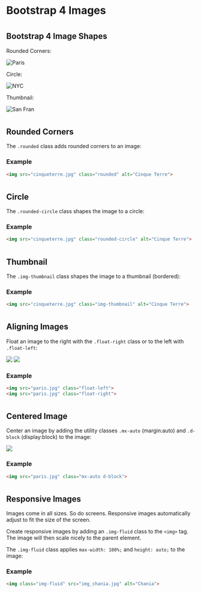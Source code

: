 Bootstrap 4 Images
==================

#  

Bootstrap 4 Image Shapes
------------------------

Rounded Corners:

![Paris](https://www.w3schools.com/bootstrap4/paris.jpg)

Circle:

![NYC](https://www.w3schools.com/bootstrap4/newyork.jpg)

Thumbnail:

![San Fran](https://www.w3schools.com/bootstrap4/sanfran.jpg)

#  

Rounded Corners
---------------

The `.rounded` class adds rounded corners to an image:

### Example

``` html
<img src="cinqueterre.jpg" class="rounded" alt="Cinque Terre">
```

#  

Circle
------

The `.rounded-circle` class shapes the image to a circle:

### Example

``` html
<img src="cinqueterre.jpg" class="rounded-circle" alt="Cinque Terre">
```

#  

Thumbnail
---------

The `.img-thumbnail` class shapes the image to a thumbnail (bordered):

### Example

``` html
<img src="cinqueterre.jpg" class="img-thumbnail" alt="Cinque Terre">
```

#  

#  

Aligning Images
---------------

Float an image to the right with the `.float-right` class or to the left with `.float-left`:

![](https://www.w3schools.com/bootstrap4/paris.jpg) ![](https://www.w3schools.com/bootstrap4/paris.jpg)

### Example

``` html
<img src="paris.jpg" class="float-left">
<img src="paris.jpg" class="float-right">
```

#  

Centered Image
--------------

Center an image by adding the utility classes `.mx-auto` (margin:auto) and `.d-block` (display:block) to the image:

![](https://www.w3schools.com/bootstrap4/paris.jpg)

### Example

``` html
<img src="paris.jpg" class="mx-auto d-block">
```

#  

Responsive Images
-----------------

Images come in all sizes. So do screens. Responsive images automatically adjust to fit the size of the screen.

Create responsive images by adding an `.img-fluid` class to the `<img>` tag. The image will then scale nicely to the parent element.

The `.img-fluid` class applies `max-width: 100%;` and `height: auto;` to the image:

### Example

``` html
<img class="img-fluid" src="img_chania.jpg" alt="Chania">
```